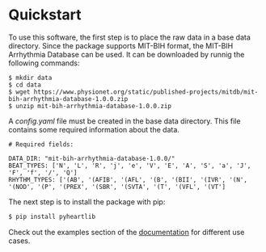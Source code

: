 # Quickstart

To use this software, the first step is to place the raw data in a base data directory. Since the package supports MIT-BIH format, the MIT-BIH Arrhythmia Database can be used. It can be downloaded by runnig the following commands:

```
$ mkdir data
$ cd data
$ wget https://www.physionet.org/static/published-projects/mitdb/mit-bih-arrhythmia-database-1.0.0.zip
$ unzip mit-bih-arrhythmia-database-1.0.0.zip
```

A *config.yaml* file must be created in the base data directory. This file contains some required information about the data.

```
# Required fields:

DATA_DIR: "mit-bih-arrhythmia-database-1.0.0/"
BEAT_TYPES: ['N', 'L', 'R', 'j', 'e', 'V', 'E', 'A', 'S', 'a', 'J', 'F', 'f', '/', 'Q']
RHYTHM_TYPES: ['(AB', '(AFIB', '(AFL', '(B', '(BII', '(IVR', '(N', '(NOD', '(P', '(PREX', '(SBR', '(SVTA', '(T', '(VFL', '(VT']
```

The next step is to install the package with pip:

```bash
$ pip install pyheartlib
```

Check out the examples section of the [documentation](https://pyheartlib.readthedocs.io) for different use cases.
